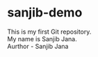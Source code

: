 # sanjib-demo
This is my first Git repository.
<br>
My name is Sanjib Jana.
<br>
Aurthor - Sanjib Jana
